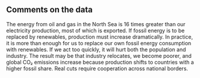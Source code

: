 ## Comments on the data

The energy from oil and gas in the North Sea is 16 times greater than our electricity production, most of which is exported.
If fossil energy is to be replaced by renewables, production must increase dramatically.
In practice, it is more than enough for us to replace our own fossil energy consumption with renewables.
If we act too quickly, it will hurt both the population and industry.
The result may be that industry relocates, we become poorer,
and global CO₂ emissions increase because production shifts to countries with a higher fossil share.
Real cuts require cooperation across national borders.

